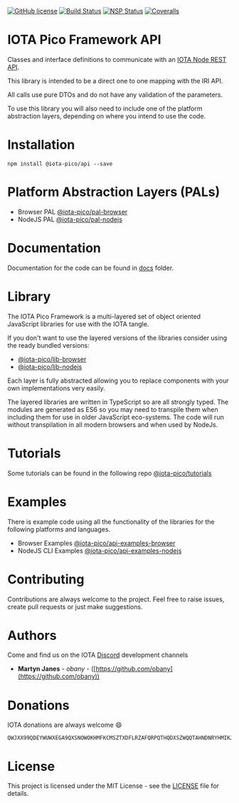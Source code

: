[![GitHub license](https://img.shields.io/badge/license-MIT-blue.svg)](https://raw.githubusercontent.com/iota-pico/api/master/LICENSE) [![Build Status](https://travis-ci.org/iota-pico/api.svg?branch=master)](https://travis-ci.org/iota-pico/api) [![NSP Status](https://nodesecurity.io/orgs/iota-pico/projects/32c93b32-c428-469a-9cea-41362108fe86/badge)](https://nodesecurity.io/orgs/iota-pico/projects/32c93b32-c428-469a-9cea-41362108fe86)
[![Coveralls](https://img.shields.io/coveralls/iota-pico/api.svg)](https://coveralls.io/github/iota-pico/api)

# IOTA Pico Framework API

Classes and interface definitions to communicate with an [IOTA Node REST API](https://iota.readme.io/reference).

This library is intended to be a direct one to one mapping with the IRI API.

All calls use pure DTOs and do not have any validation of the parameters.

To use this library you will also need to include one of the platform abstraction layers, depending on where you intend to use the code.

# Installation

```shell
npm install @iota-pico/api --save
```

# Platform Abstraction Layers (PALs)

* Browser PAL [@iota-pico/pal-browser](https://github.com/iota-pico/pal-browser)
* NodeJS PAL [@iota-pico/pal-nodejs](https://github.com/iota-pico/pal-nodejs)

# Documentation

Documentation for the code can be found in [docs](./docs/README.md) folder.

# Library

The IOTA Pico Framework is a multi-layered set of object oriented JavaScript libraries for use with the IOTA tangle.

If you don't want to use the layered versions of the libraries consider using the  ready bundled versions:
* [@iota-pico/lib-browser](https://github.com/iota-pico/lib-browser)
* [@iota-pico/lib-nodejs](https://github.com/iota-pico/lib-nodejs)

Each layer is fully abstracted allowing you to replace components with your own implementations very easily.

The layered libraries are written in TypeScript so are all strongly typed. The modules are generated as ES6 so you may need to transpile them when including them for use in older JavaScript eco-systems. The code will run without transpilation in all modern browsers and when used by NodeJs.

# Tutorials

Some tutorials can be found in the following repo [@iota-pico/tutorials](https://github.com/iota-pico/tutorials)

# Examples

There is example code using all the functionality of the libraries for the following platforms and languages.

* Browser Examples [@iota-pico/api-examples-browser](https://github.com/iota-pico/api-examples-browser)
* NodeJS CLI Examples [@iota-pico/api-examples-nodejs](https://github.com/iota-pico/api-examples-nodejs)

# Contributing

Contributions are always welcome to the project. Feel free to raise issues, create pull requests or just make suggestions.

# Authors

Come and find us on the IOTA [Discord](https://discordapp.com/invite/fNGZXvh) development channels

* **Martyn Janes** - *obany* - ([https://github.com/obany](https://github.com/obany))

# Donations

IOTA donations are always welcome :smile:
```shell
QWJXX99QDEYWUWXEGA9QXSNOWOKHMFKCMSZTXDFLRZAFQRPQTHQDXSZWQQTAHNDNRYHMIKJYWQLKTFHBWSAOJDHAMB
```

# License

This project is licensed under the MIT License - see the [LICENSE](./LICENSE) file for details.
